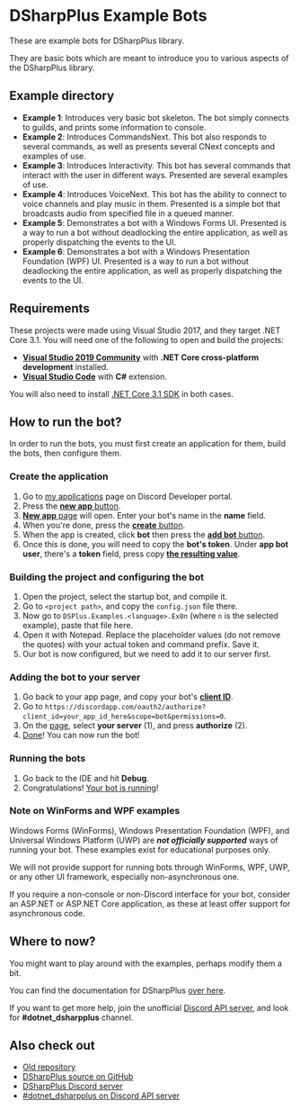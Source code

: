 # DSharpPlus Example Bots
These are example bots for DSharpPlus library.

They are basic bots which are meant to introduce you to various aspects of the DSharpPlus library.

## Example directory
* **Example 1**: Introduces very basic bot skeleton. The bot simply connects to guilds, and prints some information to console.
* **Example 2**: Introduces CommandsNext. This bot also responds to several commands, as well as presents several CNext concepts and examples of use.
* **Example 3**: Introduces Interactivity. This bot has several commands that interact with the user in different ways. Presented are several examples of use.
* **Example 4**: Introduces VoiceNext. This bot has the ability to connect to voice channels and play music in them. Presented is a simple bot that broadcasts audio from specified file in a queued manner.
* **Example 5**: Demonstrates a bot with a Windows Forms UI. Presented is a way to run a bot without deadlocking the entire application, as well as properly dispatching the events to the UI.
* **Example 6**: Demonstrates a bot with a Windows Presentation Foundation (WPF) UI. Presented is a way to run a bot without deadlocking the entire application, as well as properly dispatching the events to the UI.

## Requirements
These projects were made using Visual Studio 2017, and they target .NET Core 3.1. You will need one of the following to open and build the projects:

* [**Visual Studio 2019 Community**](https://www.visualstudio.com/thank-you-downloading-visual-studio/?sku=Community) with **.NET Core cross-platform development** installed.
* [**Visual Studio Code**](https://code.visualstudio.com/download) with **C#** extension.

You will also need to install [.NET Core 3.1 SDK](https://www.microsoft.com/net/download/core) in both cases.

## How to run the bot?
In order to run the bots, you must first create an application for them, build the bots, then configure them.

### Create the application
1. Go to [my applications](https://discordapp.com/developers/applications/me) page on Discord Developer portal.
2. Press the [**new app** button](https://storage.alnmrc.com/90628f97e29f42cab9e8d4fd671891c1.png).
3. [**New app** page](https://storage.alnmrc.com/461efa889e4e493297ae495179c6aef7.png) will open. Enter your bot's name in the **name** field.
4. When you're done, press the [**create** button](https://storage.alnmrc.com/16b854aad8404230baecd98c7a2d6535.png).
5. When the app is created, click **bot** then press the [**add bot** button](https://storage.alnmrc.com/1d3a26369f1c4d3b859e103c647333db.png).
6. Once this is done, you will need to copy the **bot's token**. Under **app bot user**, there's a **token** field, press copy [**the resulting value**](https://storage.alnmrc.com/105747f02ba6438f9008f721672b9d96.png).

### Building the project and configuring the bot
1. Open the project, select the startup bot, and compile it.
2. Go to `<project path>`, and copy the `config.json` file there.
3. Now go to `DSPlus.Examples.<language>.Ex0n` (where `n` is the selected example), paste that file here.
4. Open it with Notepad. Replace the placeholder values (do not remove the quotes) with your actual token and command prefix. Save it.
5. Our bot is now configured, but we need to add it to our server first.

### Adding the bot to your server
1. Go back to your app page, and copy your bot's [**client ID**](https://storage.alnmrc.com/23a1e055a2954934ab3c69f6ccd4ba62.png).
2. Go to `https://discordapp.com/oauth2/authorize?client_id=your_app_id_here&scope=bot&permissions=0`.
3. On the [page](http://i.imgur.com/QeH0o5S.png), select **your server** (1), and press **authorize** (2).
4. [Done](http://i.imgur.com/LF1gpm2.png)! You can now run the bot!

### Running the bots
1. Go back to the IDE and hit **Debug**.
2. Congratulations! [Your bot is running](http://i.imgur.com/VXpCt1P.png)!

### Note on WinForms and WPF examples
Windows Forms (WinForms), Windows Presentation Foundation (WPF), and Universal Windows Platform (UWP) are ***not officially supported*** ways of running your bot. These examples exist for educational purposes only.

We will not provide support for running bots through WinForms, WPF, UWP, or any other UI framework, especially non-asynchronous one.

If you require a non-console or non-Discord interface for your bot, consider an ASP.NET or ASP.NET Core application, as these at least offer support for asynchronous code.

## Where to now?
You might want to play around with the examples, perhaps modify them a bit.

You can find the documentation for DSharpPlus [over here](https://dsharpplus.github.io/).

If you want to get more help, join the unofficial [Discord API server](https://discord.gg/discord-api), and look for **#dotnet_dsharpplus** channel.

## Also check out
* [Old repository](https://github.com/DSharpPlus/Example-Bots)
* [DSharpPlus source on GitHub](https://github.com/DSharpPlus/DSharpPlus)
* [DSharpPlus Discord server](https://discord.gg/TtjsTFB)
* [#dotnet_dsharpplus on Discord API server](https://discord.gg/discord-api)
